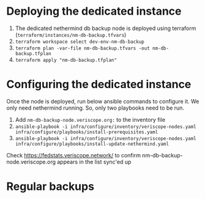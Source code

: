 # Deploying the dedicated instance

1. The dedicated nethermind db backup node is deployed using terraform (`terraform/instances/nm-db-backup.tfvars`)
2. `terraform workspace select dev-env-nm-db-backup`
3. `terraform plan -var-file nm-db-backup.tfvars -out nm-db-backup.tfplan`
4. `terraform apply "nm-db-backup.tfplan"`

# Configuring the dedicated instance

Once the node is deployed, run below ansible commands to configure it. We only need nethermind running. So, only two playbooks need to be run.

1. Add `nm-db-backup-node.veriscope.org:` to the inventory file
2. `ansible-playbook -i infra/configure/inventory/veriscope-nodes.yaml infra/configure/playbooks/install-prerequisites.yaml`
3. `ansible-playbook -i infra/configure/inventory/veriscope-nodes.yaml infra/configure/playbooks/install-update-nethermind.yaml`

Check https://fedstats.veriscope.network/ to confirm nm-db-backup-node.veriscope.org appears in the list sync'ed up

# Regular backups